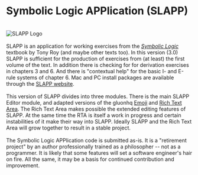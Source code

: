 # Symbolic Logic APPlication (SLAPP)
\
![SLAPP Logo](https://tonyroyphilosophy.net/wp-content/uploads/2024/11/icon128x128-2.png)\
\
SLAPP is an application for working exercises from the [*Symbolic Logic*](https://tonyroyphilosophy.net/symbolic-logic/) textbook by Tony Roy (and maybe other texts too). In this version (3.0) SLAPP is sufficient for the production of exercises from (at least) the first volume of the text.
In addition there is checking for for derivation exercises in chapters 3 and 6.  And there is "contextual help" for the basic I- and E-rule systems of chapter 6.  Mac and PC install packages are available through the [SLAPP website](https://tonyroyphilosophy.net/slapp/).\
\
This version of SLAPP divides into three modules.  There is the main SLAPP Editor module, and adapted versions of the gluonhq [Emoji](https://web.archive.org/web/20250124123750/https://github.com/gluonhq/emoji) and [Rich Text Area](https://web.archive.org/web/20250124123750/https://github.com/gluonhq/rich-text-area).
The Rich Text Area makes possible the extended editing features of SLAPP.  At the same time the RTA is itself a work in progress and certain instabilities of it make their way into SLAPP.  Ideally SLAPP and the Rich Text Area will grow together to result in a stable project.\
\
The Symbolic Logic APPlication code is submitted as-is. It is a "retirement project" by an author professionally trained as a philosopher -- not as a programmer. It is likely that some features will set a software engineer's hair on fire. All the same, it may be a basis for continued contribution and improvement.
